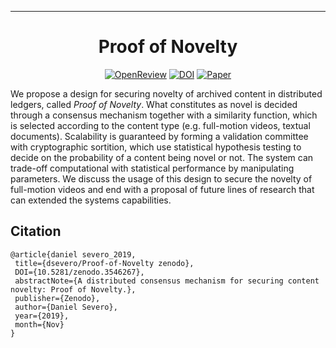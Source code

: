 ---
<div align="center">
 
# Proof of Novelty


[![OpenReview](http://img.shields.io/badge/OpenReview-BJlfBONxnS-B31B1B.svg)](https://openreview.net/forum?id=BJlfBONxnS)
[![DOI](https://zenodo.org/badge/221163360.svg)](https://zenodo.org/badge/latestdoi/221163360)
[![Paper](https://img.shields.io/badge/paper-pdf-2B917B.svg)](https://nbviewer.jupyter.org/github/dsevero/Proof-of-Novelty/blob/master/Proof-of-Novelty.pdf)
</div>

We propose a design for securing novelty of archived content in distributed ledgers, called *Proof of Novelty*. What constitutes as novel is decided through a consensus mechanism together with a similarity function, which is selected according to the content type (e.g. full-motion videos, textual documents). Scalability is guaranteed by forming a validation committee with cryptographic sortition, which use statistical hypothesis testing to decide on the probability of a content being novel or not. The system can trade-off computational with statistical performance by manipulating parameters. We discuss the usage of this design to secure the novelty of full-motion videos and end with a proposal of future lines of research that can extended the systems capabilities.

## Citation
```
@article{daniel severo_2019, 
 title={dsevero/Proof-of-Novelty zenodo}, 
 DOI={10.5281/zenodo.3546267}, 
 abstractNote={A distributed consensus mechanism for securing content novelty: Proof of Novelty.}, 
 publisher={Zenodo}, 
 author={Daniel Severo}, 
 year={2019}, 
 month={Nov}
}
```
